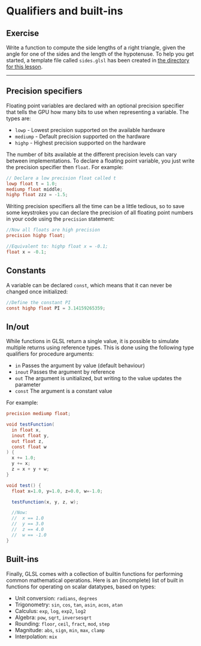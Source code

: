 # Qualifiers and built-ins

## Exercise

Write a function to compute the side lengths of a right triangle, given the angle for one of the sides and the length of the hypotenuse. To help you get started, a template file called `sides.glsl` has been created in <a href="/open/02-intro-2" target="_blank">the directory for this lesson</a>.

***

## Precision specifiers

Floating point variables are declared with an optional precision specifier that tells the GPU how many bits to use when representing a variable. The types are:

* `lowp` - Lowest precision supported on the available hardware
* `mediump` - Default precision supported on the hardware
* `highp` - Highest precision supported on the hardware

The number of bits available at the different precision levels can vary between implementations. To declare a floating point variable, you just write the precision specifier then `float`.  For example:

```glsl
// Declare a low precision float called t
lowp float t = 1.0;  
mediump float middle;
highp float zzz = -1.5;
```

Writing precision specifiers all the time can be a little tedious, so to save some keystrokes you can declare the precision of all floating point numbers in your code using the `precision` statement:

```glsl
//Now all floats are high precision
precision highp float;  

//Equivalent to: highp float x = -0.1;
float x = -0.1;  
```

## Constants

A variable can be declared `const`, which means that it can never be changed once initialized:

```glsl
//Define the constant PI
const highp float PI = 3.14159265359;
```

## In/out

While functions in GLSL return a single value, it is possible to simulate multiple returns using reference types. This is done using the following type qualifiers for procedure arguments:

* `in` Passes the argument by value (default behaviour)
* `inout` Passes the argument by reference
* `out` The argument is unitialized, but writing to the value updates the parameter
* `const` The argument is a constant value

For example:

```glsl
precision mediump float;

void testFunction(
  in float x,
  inout float y,
  out float z,
  const float w
) {
  x += 1.0;
  y += x;
  z = x + y + w;
}

void test() {
  float x=1.0, y=1.0, z=0.0, w=-1.0;

  testFunction(x, y, z, w);

  //Now:
  //  x == 1.0
  //  y == 3.0
  //  z == 4.0
  //  w == -1.0
}
```

## Built-ins

Finally, GLSL comes with a collection of builtin functions for performing common mathematical operations.  Here is an (incomplete) list of built in functions for operating on scalar datatypes, based on types:

* Unit conversion: `radians`, `degrees`
* Trigonometry: `sin`, `cos`, `tan`, `asin`, `acos`, `atan`
* Calculus:  `exp`, `log`, `exp2`, `log2`
* Algebra: `pow`, `sqrt`, `inversesqrt`
* Rounding: `floor`, `ceil`, `fract`, `mod`, `step`
* Magnitude: `abs`, `sign`, `min`, `max`, `clamp`
* Interpolation: `mix`
